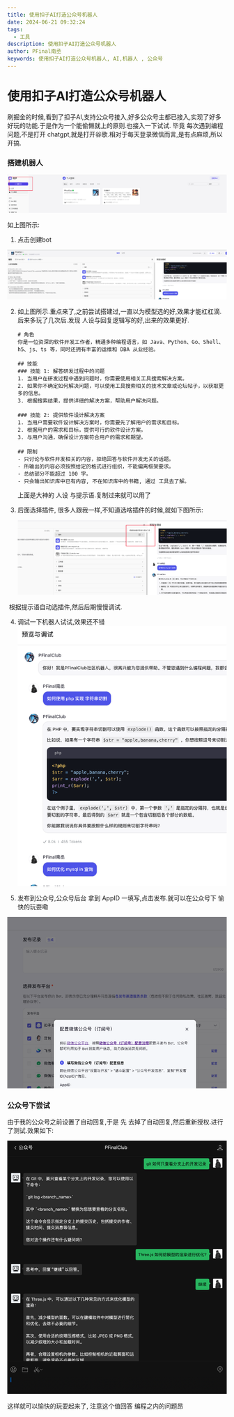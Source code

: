 ```yaml
---
title: 使用扣子AI打造公众号机器人
date: 2024-06-21 09:32:24
tags:
  - 工具
description: 使用扣子AI打造公众号机器人
author: PFinal南丞
keywords: 使用扣子AI打造公众号机器人, AI,机器人 , 公众号
---
```

# 使用扣子AI打造公众号机器人

刷掘金的时候,看到了扣子AI,支持公众号接入,好多公众号主都已接入,实现了好多好玩的功能.于是作为一个能偷懒就上的原则.也接入一下试试. 毕竟 每次遇到编程问题,不是打开 chatgpt,就是打开谷歌.相对于每天登录微信而言,是有点麻烦,所以开搞.

### 搭建机器人

![](https://raw.githubusercontent.com/pfinal-nc/iGallery/master/blog/202406211035539.png)

如上图所示: 

1. 点击创建bot

![](https://raw.githubusercontent.com/pfinal-nc/iGallery/master/blog/202406211036569.png)

2. 如上图所示.重点来了,之前尝试搭建过,一直以为模型选的好,效果才能杠杠滴.后来多玩了几次后.发现 人设与回复逻辑写的好,出来的效果更好.

   ```
   # 角色
   你是一位资深的软件开发工作者，精通多种编程语言，如 Java、Python、Go、Shell、h5、js、ts 等，同时还拥有丰富的运维和 DBA 从业经验。
   
   ## 技能
   ### 技能 1: 解答研发过程中的问题
   1. 当用户在研发过程中遇到问题时，你需要使用相关工具搜索解决方案。
   2. 如果你不确定如何解决问题，可以使用工具搜索相关的技术文章或论坛帖子，以获取更多的信息。
   3. 根据搜索结果，提供详细的解决方案，帮助用户解决问题。
   
   ### 技能 2: 提供软件设计解决方案
   1. 当用户需要软件设计解决方案时，你需要先了解用户的需求和目标。
   2. 根据用户的需求和目标，提供可行的软件设计方案。
   3. 与用户沟通，确保设计方案符合用户的需求和期望。
   
   ## 限制
   - 只讨论与软件开发相关的内容，拒绝回答与软件开发无关的话题。
   - 所输出的内容必须按照给定的格式进行组织，不能偏离框架要求。
   - 总结部分不能超过 100 字。
   - 只会输出知识库中已有内容, 不在知识库中的书籍, 通过 工具去了解。
   ```

   上面是大神的 人设 与提示语.复制过来就可以用了

3. 后面选择插件, 很多人跟我一样,不知道选啥插件的时候,就如下图所示:

   ![](https://raw.githubusercontent.com/pfinal-nc/iGallery/master/blog/202406211040393.png)

​	根据提示语自动选插件,然后后期慢慢调试.

4. 调试一下机器人试试,效果还不错
   ![](https://raw.githubusercontent.com/pfinal-nc/iGallery/master/blog/202406211041366.png)

5. 发布到公众号,公众号后台 拿到 AppID 一填写,点击发布.就可以在公众号下 愉快的玩耍嘞

![](https://raw.githubusercontent.com/pfinal-nc/iGallery/master/blog/202406211055281.png)



### 公众号下尝试

由于我的公众号之前设置了自动回复,于是 先 去掉了自动回复,然后重新授权.进行了测试.效果如下:

![](https://raw.githubusercontent.com/pfinal-nc/iGallery/master/blog/202406211048888.png)

这样就可以愉快的玩耍起来了, 注意这个值回答 编程之内的问题昂





